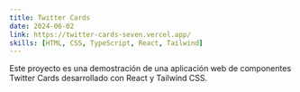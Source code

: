 ```yaml
---
title: Twitter Cards
date: 2024-06-02
link: https://twitter-cards-seven.vercel.app/
skills: [HTML, CSS, TypeScript, React, Tailwind]
---
```


Este proyecto es una demostración de una aplicación web de componentes Twitter Cards desarrollado con React y Tailwind CSS.